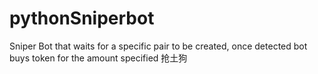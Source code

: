 # pythonSniperbot
Sniper Bot that waits for a specific pair to be created, once detected bot buys token for the amount specified
抢土狗
